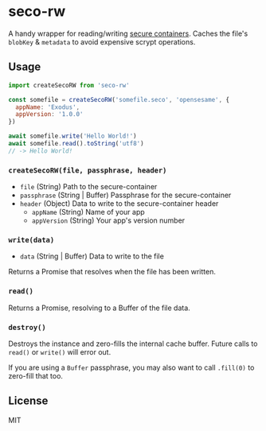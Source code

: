 # seco-rw

A handy wrapper for reading/writing [secure containers](https://github.com/ExodusMovement/secure-container). Caches the file's `blobKey` & `metadata` to avoid expensive scrypt operations.

## Usage

```js
import createSecoRW from 'seco-rw'

const somefile = createSecoRW('somefile.seco', 'opensesame', {
  appName: 'Exodus',
  appVersion: '1.0.0'
})

await somefile.write('Hello World!')
await somefile.read().toString('utf8')
// -> Hello World!
```

### `createSecoRW(file, passphrase, header)`

- `file` (String) Path to the secure-container
- `passphrase` (String | Buffer) Passphrase for the secure-container
- `header` (Object) Data to write to the secure-container header
  - `appName` (String) Name of your app
  - `appVersion` (String) Your app's version number

### `write(data)`

- `data` (String | Buffer) Data to write to the file

Returns a Promise that resolves when the file has been written.

### `read()`

Returns a Promise, resolving to a Buffer of the file data.

### `destroy()`

Destroys the instance and zero-fills the internal cache buffer. Future calls to `read()` or `write()` will error out.

If you are using a `Buffer` passphrase, you may also want to call `.fill(0)` to zero-fill that too.

## License

MIT
